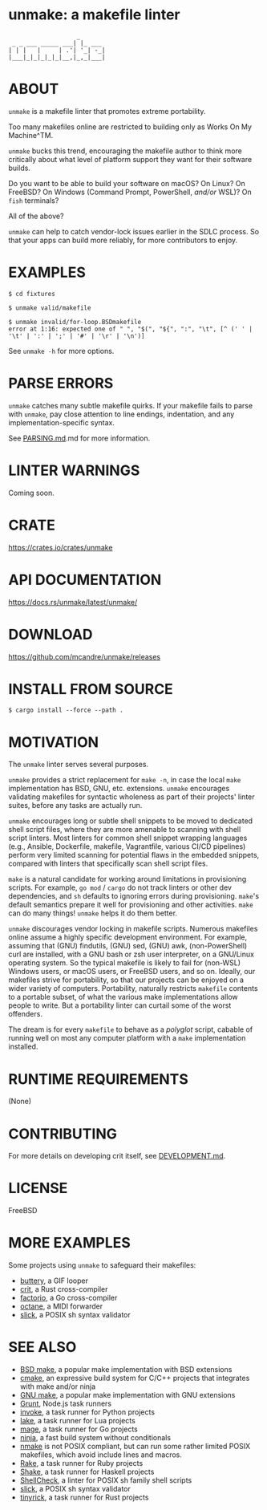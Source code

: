 # unmake: a makefile linter

```text
                   _
 _ _ ___ _____ ___| |_ ___
| | |   |     | .'| '_| -_|
|___|_|_|_|_|_|__,|_,_|___|
```

# ABOUT

`unmake` is a makefile linter that promotes extreme portability.

Too many makefiles online are restricted to building only as Works On My Machine^TM.

`unmake` bucks this trend, encouraging the makefile author to think more critically about what level of platform support they want for their software builds.

Do you want to be able to build your software on macOS? On Linux? On FreeBSD? On Windows (Command Prompt, PowerShell, *and/or* WSL)? On `fish` terminals?

All of the above?

`unmake` can help to catch vendor-lock issues earlier in the SDLC process. So that your apps can build more reliably, for more contributors to enjoy.

# EXAMPLES

```console
$ cd fixtures

$ unmake valid/makefile

$ unmake invalid/for-loop.BSDmakefile
error at 1:16: expected one of " ", "$(", "${", ":", "\t", [^ (' ' | '\t' | ':' | ';' | '#' | '\r' | '\n')]
```

See `unmake -h` for more options.

# PARSE ERRORS

`unmake` catches many subtle makefile quirks. If your makefile fails to parse with `unmake`, pay close attention to line endings, indentation, and any implementation-specific syntax.

See [PARSING.md](PARSING).md for more information.

# LINTER WARNINGS

Coming soon.

# CRATE

https://crates.io/crates/unmake

# API DOCUMENTATION

https://docs.rs/unmake/latest/unmake/

# DOWNLOAD

https://github.com/mcandre/unmake/releases

# INSTALL FROM SOURCE

```console
$ cargo install --force --path .
```

# MOTIVATION

The `unmake` linter serves several purposes.

`unmake` provides a strict replacement for `make -n`, in case the local `make` implementation has BSD, GNU, etc. extensions. `unmake` encourages validating makefiles for syntactic wholeness as part of their projects' linter suites, before any tasks are actually run.

`unmake` encourages long or subtle shell snippets to be moved to dedicated shell script files, where they are more amenable to scanning with shell script linters. Most linters for common shell snippet wrapping languages (e.g., Ansible, Dockerfile, makefile, Vagrantfile, various CI/CD pipelines) perform very limited scanning for potential flaws in the embedded snippets, compared with linters that specifically scan shell script files.

`make` is a natural candidate for working around limitations in provisioning scripts. For example, `go mod` / `cargo` do not track linters or other dev dependencies, and `sh` defaults to ignoring errors during provisioning. `make`'s default semantics prepare it well for provisioning and other activities. `make` can do many things! `unmake` helps it do them better.

`unmake` discourages vendor locking in makefile scripts. Numerous makefiles online assume a highly specific development environment. For example, assuming that (GNU) findutils, (GNU) sed, (GNU) awk, (non-PowerShell) curl are installed, with a GNU bash or zsh user interpreter, on a GNU/Linux operating system. So the typical makefile is likely to fail for (non-WSL) Windows users, or macOS users, or FreeBSD users, and so on. Ideally, our makefiles strive for portability, so that our projects can be enjoyed on a wider variety of computers. Portability, naturally restricts `makefile` contents to a portable subset, of what the various make implementations allow people to write. But a portability linter can curtail some of the worst offenders.

The dream is for every `makefile` to behave as a *polyglot* script, cabable of running well on most any computer platform with a `make` implementation installed.

# RUNTIME REQUIREMENTS

(None)

# CONTRIBUTING

For more details on developing crit itself, see [DEVELOPMENT.md](DEVELOPMENT.md).

# LICENSE

FreeBSD

# MORE EXAMPLES

Some projects using `unmake` to safeguard their makefiles:

* [buttery](https://github.com/mcandre/buttery), a GIF looper
* [crit](https://github.com/mcandre/crit), a Rust cross-compiler
* [factorio](https://github.com/mcandre/factorio), a Go cross-compiler
* [octane](https://github.com/mcandre/octane), a MIDI forwarder
* [slick](https://github.com/mcandre/slick), a POSIX sh syntax validator

# SEE ALSO

* [BSD make](https://man.freebsd.org/cgi/man.cgi?make(1)), a popular make implementation with BSD extensions
* [cmake](https://cmake.org/), an expressive build system for C/C++ projects that integrates with make and/or ninja
* [GNU make](https://www.gnu.org/software/make/), a popular make implementation with GNU extensions
* [Grunt](https://gruntjs.com/), Node.js task runners
* [invoke](https://pypi.org/project/invoke/), a task runner for Python projects
* [lake](https://luarocks.org/modules/steved/lake), a task runner for Lua projects
* [mage](https://magefile.org/), a task runner for Go projects
* [ninja](https://ninja-build.org/), a fast build system without conditionals
* [nmake](https://learn.microsoft.com/en-us/cpp/build/reference/nmake-reference?view=msvc-170) is not POSIX compliant, but can run some rather limited POSIX makefiles, which avoid include lines and macros.
* [Rake](https://ruby.github.io/rake/), a task runner for Ruby projects
* [Shake](https://shakebuild.com/), a task runner for Haskell projects
* [ShellCheck](https://www.shellcheck.net/), a linter for POSIX sh family shell scripts
* [slick](https://github.com/mcandre/slick), a POSIX sh syntax validator
* [tinyrick](https://github.com/mcandre/tinyrick), a task runner for Rust projects
